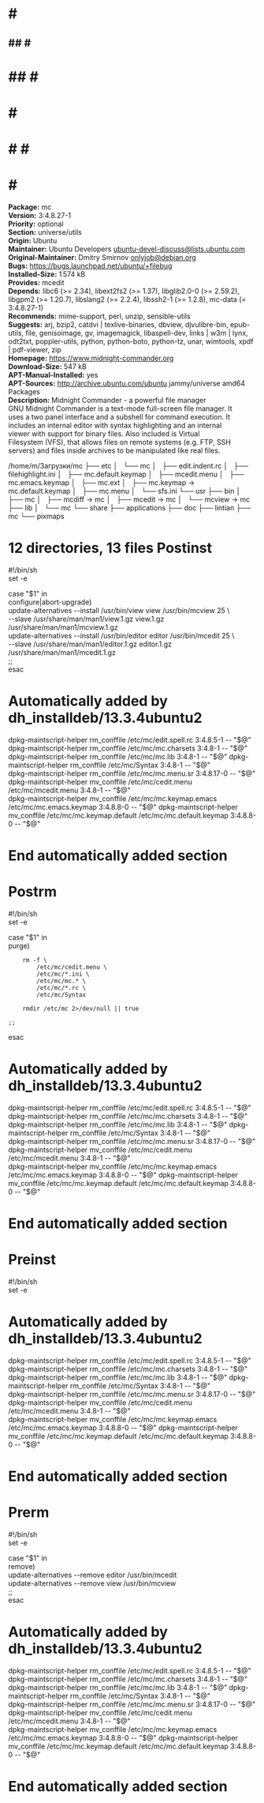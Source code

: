               
#    #  ####  
##  ## #    # 
# ## # #      
#    # #      
#    # #    # 
#    #  ####  
              
**Package:** mc  
**Version:** 3:4.8.27-1  
**Priority:** optional  
**Section:** universe/utils  
**Origin:** Ubuntu  
**Maintainer:** Ubuntu Developers <ubuntu-devel-discuss@lists.ubuntu.com>  
**Original-Maintainer:** Dmitry Smirnov <onlyjob@debian.org>  
**Bugs:** https://bugs.launchpad.net/ubuntu/+filebug  
**Installed-Size:** 1 574 kB  
**Provides:** mcedit  
**Depends:** libc6 (>= 2.34), libext2fs2 (>= 1.37), libglib2.0-0 (>= 2.59.2), libgpm2 (>= 1.20.7), libslang2 (>= 2.2.4), libssh2-1 (>= 1.2.8), mc-data (= 3:4.8.27-1)  
**Recommends:** mime-support, perl, unzip, sensible-utils  
**Suggests:** arj, bzip2, catdvi | texlive-binaries, dbview, djvulibre-bin, epub-utils, file, genisoimage, gv, imagemagick, libaspell-dev, links | w3m | lynx, odt2txt, poppler-utils, python, python-boto, python-tz, unar, wimtools, xpdf | pdf-viewer, zip  
**Homepage:** https://www.midnight-commander.org  
**Download-Size:** 547 kB  
**APT-Manual-Installed:** yes  
**APT-Sources:** http://archive.ubuntu.com/ubuntu jammy/universe amd64 Packages  
**Description:** Midnight Commander - a powerful file manager  
 GNU Midnight Commander is a text-mode full-screen file manager. It  
 uses a two panel interface and a subshell for command execution. It  
 includes an internal editor with syntax highlighting and an internal  
 viewer with support for binary files. Also included is Virtual  
 Filesystem (VFS), that allows files on remote systems (e.g. FTP, SSH  
 servers) and files inside archives to be manipulated like real files.  
  
/home/m/Загрузки/mc
├── etc
│   └── mc
│       ├── edit.indent.rc
│       ├── filehighlight.ini
│       ├── mc.default.keymap
│       ├── mcedit.menu
│       ├── mc.emacs.keymap
│       ├── mc.ext
│       ├── mc.keymap -> mc.default.keymap
│       ├── mc.menu
│       └── sfs.ini
└── usr
    ├── bin
    │   ├── mc
    │   ├── mcdiff -> mc
    │   ├── mcedit -> mc
    │   └── mcview -> mc
    ├── lib
    │   └── mc
    └── share
        ├── applications
        ├── doc
        ├── lintian
        ├── mc
        └── pixmaps

12 directories, 13 files
Postinst
=========

#!/bin/sh  
set -e  
  
case "$1" in  
	configure|abort-upgrade)  
		update-alternatives --install /usr/bin/view view /usr/bin/mcview 25 \  
			--slave /usr/share/man/man1/view.1.gz view.1.gz /usr/share/man/man1/mcview.1.gz  
		update-alternatives --install /usr/bin/editor editor /usr/bin/mcedit 25 \  
			--slave /usr/share/man/man1/editor.1.gz editor.1.gz /usr/share/man/man1/mcedit.1.gz  
	;;  
esac  
  
# Automatically added by dh_installdeb/13.3.4ubuntu2  
dpkg-maintscript-helper rm_conffile /etc/mc/edit.spell.rc 3:4.8.5-1 -- "$@"  
dpkg-maintscript-helper rm_conffile /etc/mc/mc.charsets 3:4.8-1 -- "$@"  
dpkg-maintscript-helper rm_conffile /etc/mc/mc.lib 3:4.8-1 -- "$@"  
dpkg-maintscript-helper rm_conffile /etc/mc/Syntax 3:4.8-1 -- "$@"  
dpkg-maintscript-helper rm_conffile /etc/mc/mc.menu.sr 3:4.8.17-0 -- "$@"  
dpkg-maintscript-helper mv_conffile /etc/mc/cedit.menu /etc/mc/mcedit.menu 3:4.8-1 -- "$@"  
dpkg-maintscript-helper mv_conffile /etc/mc/mc.keymap.emacs /etc/mc/mc.emacs.keymap 3:4.8.8-0 -- "$@"  
dpkg-maintscript-helper mv_conffile /etc/mc/mc.keymap.default /etc/mc/mc.default.keymap 3:4.8.8-0 -- "$@"  
# End automatically added section  
  
Postrm
=========

#!/bin/sh  
set -e  
  
case "$1" in  
	purge)  
  
		rm -f \  
			/etc/mc/cedit.menu \  
			/etc/mc/*.ini \  
			/etc/mc/mc.* \  
			/etc/mc/*.rc \  
			/etc/mc/Syntax  
  
		rmdir /etc/mc 2>/dev/null || true  
  
	;;  
esac  
  
# Automatically added by dh_installdeb/13.3.4ubuntu2  
dpkg-maintscript-helper rm_conffile /etc/mc/edit.spell.rc 3:4.8.5-1 -- "$@"  
dpkg-maintscript-helper rm_conffile /etc/mc/mc.charsets 3:4.8-1 -- "$@"  
dpkg-maintscript-helper rm_conffile /etc/mc/mc.lib 3:4.8-1 -- "$@"  
dpkg-maintscript-helper rm_conffile /etc/mc/Syntax 3:4.8-1 -- "$@"  
dpkg-maintscript-helper rm_conffile /etc/mc/mc.menu.sr 3:4.8.17-0 -- "$@"  
dpkg-maintscript-helper mv_conffile /etc/mc/cedit.menu /etc/mc/mcedit.menu 3:4.8-1 -- "$@"  
dpkg-maintscript-helper mv_conffile /etc/mc/mc.keymap.emacs /etc/mc/mc.emacs.keymap 3:4.8.8-0 -- "$@"  
dpkg-maintscript-helper mv_conffile /etc/mc/mc.keymap.default /etc/mc/mc.default.keymap 3:4.8.8-0 -- "$@"  
# End automatically added section  
  
Preinst
=========

#!/bin/sh  
set -e  
# Automatically added by dh_installdeb/13.3.4ubuntu2  
dpkg-maintscript-helper rm_conffile /etc/mc/edit.spell.rc 3:4.8.5-1 -- "$@"  
dpkg-maintscript-helper rm_conffile /etc/mc/mc.charsets 3:4.8-1 -- "$@"  
dpkg-maintscript-helper rm_conffile /etc/mc/mc.lib 3:4.8-1 -- "$@"  
dpkg-maintscript-helper rm_conffile /etc/mc/Syntax 3:4.8-1 -- "$@"  
dpkg-maintscript-helper rm_conffile /etc/mc/mc.menu.sr 3:4.8.17-0 -- "$@"  
dpkg-maintscript-helper mv_conffile /etc/mc/cedit.menu /etc/mc/mcedit.menu 3:4.8-1 -- "$@"  
dpkg-maintscript-helper mv_conffile /etc/mc/mc.keymap.emacs /etc/mc/mc.emacs.keymap 3:4.8.8-0 -- "$@"  
dpkg-maintscript-helper mv_conffile /etc/mc/mc.keymap.default /etc/mc/mc.default.keymap 3:4.8.8-0 -- "$@"  
# End automatically added section  
Prerm
=========
#!/bin/sh  
set -e  
  
case "$1" in  
	remove)  
		update-alternatives --remove editor /usr/bin/mcedit  
		update-alternatives --remove view /usr/bin/mcview  
	;;  
esac  
  
# Automatically added by dh_installdeb/13.3.4ubuntu2  
dpkg-maintscript-helper rm_conffile /etc/mc/edit.spell.rc 3:4.8.5-1 -- "$@"  
dpkg-maintscript-helper rm_conffile /etc/mc/mc.charsets 3:4.8-1 -- "$@"  
dpkg-maintscript-helper rm_conffile /etc/mc/mc.lib 3:4.8-1 -- "$@"  
dpkg-maintscript-helper rm_conffile /etc/mc/Syntax 3:4.8-1 -- "$@"  
dpkg-maintscript-helper rm_conffile /etc/mc/mc.menu.sr 3:4.8.17-0 -- "$@"  
dpkg-maintscript-helper mv_conffile /etc/mc/cedit.menu /etc/mc/mcedit.menu 3:4.8-1 -- "$@"  
dpkg-maintscript-helper mv_conffile /etc/mc/mc.keymap.emacs /etc/mc/mc.emacs.keymap 3:4.8.8-0 -- "$@"  
dpkg-maintscript-helper mv_conffile /etc/mc/mc.keymap.default /etc/mc/mc.default.keymap 3:4.8.8-0 -- "$@"  
# End automatically added section  
  
